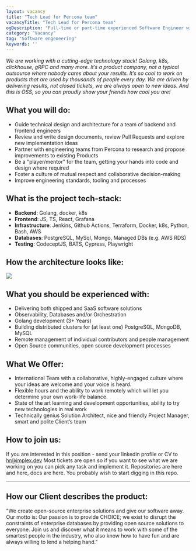 ```yaml
---
layout: vacancy
title: "Tech Lead for Percona team"
vacancyTitle: "Tech Lead for Percona team"
ogDescription: "Full-time or part-time experienced Software Engineer with solution architecture and team managememt skills for PMM product - free and open-source platform for monitoring and managing the performance of SQL/NoSQL based databases"
category: "Vacancy"
tag: "Software engeneering"
keywords: ''
---
```


_We are working with a cutting-edge technology stack! Golang, k8s, clickhouse, gRPC and many more. It’s a product company, not a typical outsource where nobody cares about your results. It’s so cool to work on products that are used by thousands of people every day. We are driven by delivering results, not closed tickets, we are always open to new ideas. And this is OSS, so you can proudly show your friends how cool you are!_

## What you will do:

- Guide technical design and architecture for a team of backend and frontend engineers
- Review and write design documents, review Pull Requests and explore new implementation ideas
- Partner with engineering teams from Percona to research and propose improvements to existing Products
- Be a "player/mentor" for the team, getting your hands into code and design where required
- Foster a culture of mutual respect and collaborative decision-making
- Improve engineering standards, tooling and processes

## What is the project tech-stack:

- **Backend**: Golang, docker, k8s
- **Frontend**: JS, TS, React, Grafana
- **Infrastructure**: Jenkins, Github Actions, Terraform, Docker, k8s, Python, Bash, AWS
- **Databases**: PostgreSQL, MySql, Mongo, Managed DBs (e.g. AWS RDS)
- **Testing**: CodeceptJS, BATS, Cypress, Playwright

## How the architecture looks like:

![](https://static.tildacdn.com/tild6334-6161-4332-b362-313164373564/image.png)

## What you should be experienced with:

- Delivering both shipped and SaaS software solutions
- Observability, Databases and/or Orchestration
- Golang development (3+ Years)
- Building distributed clusters for (at least one) PostgreSQL, MongoDB, MySQL
- Remote management of individual contributors and people management
- Open Source communities, open source development processes

## What We Offer:

- International Team with a collaborative, highly-engaged culture where your ideas are welcome and your voice is heard.
- Flexible hours and the ability to work remotely which will let you determine your own work-life balance.
- State of the art learning and development opportunities, ability to try new technologies in real work
- Technically genius Solution Architect, nice and friendly Project Manager, smart and polite Client’s team

## How to join us:

If you are interested in this position - send your linkedin profile or CV to hr@implex.dev
Most tickets are open so if you want to see what we are working on you can pick any task and implement it. Repositories are here and here, docs are here. You probably wish to start digging in this repo.

---

## How our Client describes the product:

"We create open-source enterprise solutions and give our software away. Our motto is: Our passion is to provide CHOICE; we exist to disrupt the constraints of enterprise databases by providing open source solutions to everyone. Join us and discover what it means to work with some of the smartest people in the industry, who also know how to have fun and are always willing to lend a helping hand."
